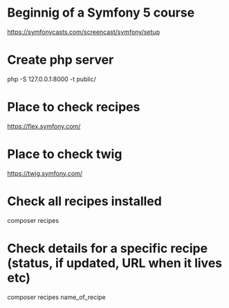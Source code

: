 # Beginnig of a Symfony 5 course
https://symfonycasts.com/screencast/symfony/setup

# Create php server
php -S 127.0.0.1:8000 -t public/

# Place to check recipes
https://flex.symfony.com/

# Place to check twig
https://twig.symfony.com/

# Check all recipes installed
composer recipes

# Check details for a specific recipe (status, if updated, URL when it lives etc)
composer recipes name_of_recipe

